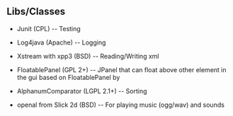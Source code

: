 Libs/Classes
------------
* Junit (CPL)                    -- Testing 
* Log4java (Apache)              -- Logging 
* Xstream with xpp3 (BSD)        -- Reading/Writing xml
* FloatablePanel (GPL 2+)        -- JPanel that can float above other element in the gui
                                    based on FloatablePanel by 
* AlphanumComparator (LGPL 2.1+) -- Sorting                                 
                                                                      
* openal from Slick 2d (BSD)     -- For playing music (ogg/wav) and sounds 